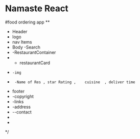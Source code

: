 # Namaste React







#food ordering app
**
  * Header
  * logo 
  * nav Items
  * Body -Search
  * -RestaurantContainer
  *    - restaurantCard
  *     -img
  *      -Name of Res , star Rating ,    cuisine  , deliver time
  * footer
  * -copyright
  * -links
  * -address
  * --contact
  * 
  * 
  */